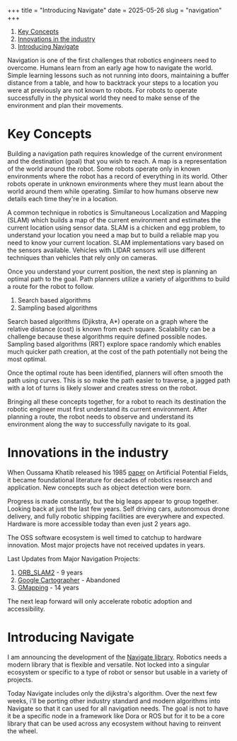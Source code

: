 +++
title = "Introducing Navigate"
date = 2025-05-26
slug = "navigation"
+++

1. [Key Concepts](#key-concepts)
2. [Innovations in the industry](#innovations-in-the-industry)
3. [Introducing Navigate](#introducing-navigate)

Navigation is one of the first challenges that robotics engineers need to overcome. Humans learn from an early age how to navigate the world. Simple learning lessons such as not running into doors, maintaining a buffer distance from a table, and how to backtrack your steps to a location you were at previously are not known to robots. For robots to operate successfully in the physical world they need to make sense of the environment and plan their movements.

# Key Concepts

Building a navigation path requires knowledge of the current environment and the destination (goal) that you wish to reach. A map is a representation of the world around the robot. Some robots operate only in known environments where the robot has a record of everything in its world. Other robots operate in unknown environments where they must learn about the world around them while operating. Similar to how humans observe new details each time they're in a location.

A common technique in robotics is Simultaneous Localization and Mapping (SLAM) which builds a map of the current environment and estimates the current location using sensor data. SLAM is a chicken and egg problem, to understand your location you need a map but to build a reliable map you need to know your current location. SLAM implementations vary based on the sensors available. Vehicles with LIDAR sensors will use different techniques than vehicles that rely only on cameras.

Once you understand your current position, the next step is planning an optimal path to the goal. Path planners utilize a variety of algorithms to build a route for the robot to follow. 

1. Search based algorithms
2. Sampling based algorithms

Search based algorithms (Djikstra, A*) operate on a graph where the relative distance (cost) is known from each square.  Scalability can be a challenge because these algorithms require defined possible nodes. Sampling based algorithms (RRT) explore space randomly which enables much quicker path creation, at the cost of the path potentially not being the most optimal.

Once the optimal route has been identified, planners will often smooth the path using curves. This is so make the path easier to traverse, a jagged path with a lot of turns is likely slower and creates stress on the robot.

Bringing all these concepts together, for a robot to reach its destination the robotic engineer must first understand its current environment. After planning a route, the robot needs to observe and understand its environment along the way to successfully navigate to its goal.

# Innovations in the industry

When Oussama Khatib released his 1985 [paper](https://khatib.stanford.edu/publications/pdfs/Khatib_1985.pdf) on Artificial Potential Fields, it became foundational literature for decades of robotics research and application. New concepts such as object detection were born. 

Progress is made constantly, but the big leaps appear to group together. Looking back at just the last few years. Self driving cars, autonomous drone delivery, and fully robotic shipping facilities are everywhere and expected. Hardware is more accessible today than even just 2 years ago.

The OSS software ecosystem is well timed to catchup to hardware innovation. Most major projects have not received updates in years.

Last Updates from Major Navigation Projects:

1. [ORB_SLAM2](https://github.com/raulmur/ORB_SLAM2) - 9 years
2. [Google Cartographer](https://github.com/cartographer-project/cartographer) - Abandoned
3. [GMapping](https://github.com/OpenSLAM-org/openslam_gmapping) - 14 years

The next leap forward will only accelerate robotic adoption and accessibility.

# Introducing Navigate

I am announcing the development of the [Navigate library](https://crates.io/crates/navigate). Robotics needs a modern library that is flexible and versatile. Not locked into a singular ecosystem or specific to a type of robot or sensor but usable in a variety of projects. 

Today Navigate includes only the dijkstra's algorithm. Over the next few weeks, i'll be porting other industry standard and modern algorithms into Navigate so that it can used for all navigation needs. The goal is not to have it be a specific node in a framework like Dora or ROS but for it to be a core library that can be used across any ecosystem without having to reinvent the wheel.